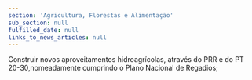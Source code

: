 ```yaml
---
section: 'Agricultura, Florestas e Alimentação'
sub_section: null
fulfilled_date: null
links_to_news_articles: null
---
```


Construir novos aproveitamentos hidroagrícolas, através do PRR e do PT 20-30,nomeadamente cumprindo o Plano Nacional de Regadios;